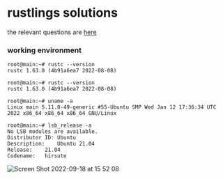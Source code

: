 # rustlings solutions

the relevant questions are [here](https://github.com/rust-lang/rustlings/tree/5.2.1)

### working environment

```
root@main:~# rustc --version
rustc 1.63.0 (4b91a6ea7 2022-08-08)

root@main:~# rustc --version
rustc 1.63.0 (4b91a6ea7 2022-08-08)

root@main:~# uname -a
Linux main 5.11.0-49-generic #55-Ubuntu SMP Wed Jan 12 17:36:34 UTC 2022 x86_64 x86_64 x86_64 GNU/Linux

root@main:~# lsb_release -a
No LSB modules are available.
Distributor ID:	Ubuntu
Description:	Ubuntu 21.04
Release:	21.04
Codename:	hirsute
```



![Screen Shot 2022-09-18 at 15 52 08](https://user-images.githubusercontent.com/949535/190910836-046ae384-2a42-498c-9101-6f77eba29d8c.png)
